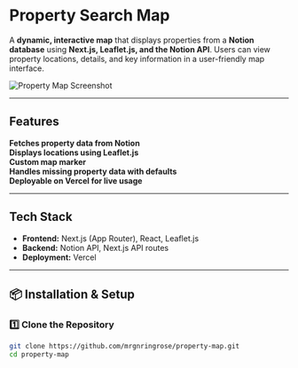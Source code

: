 # Property Search Map

A **dynamic, interactive map** that displays properties from a **Notion database** using **Next.js, Leaflet.js, and the Notion API**. Users can view property locations, details, and key information in a user-friendly map interface.

![Property Map Screenshot](https://i.imgur.com/SLVdUlq.png)

---

## Features

**Fetches property data from Notion**  
**Displays locations using Leaflet.js**  
**Custom map marker**  
**Handles missing property data with defaults**  
**Deployable on Vercel for live usage**  

---

## Tech Stack

- **Frontend:** Next.js (App Router), React, Leaflet.js
- **Backend:** Notion API, Next.js API routes
- **Deployment:** Vercel

---

## 📦 Installation & Setup

### 1️⃣ **Clone the Repository**
```sh
git clone https://github.com/mrgnringrose/property-map.git
cd property-map
